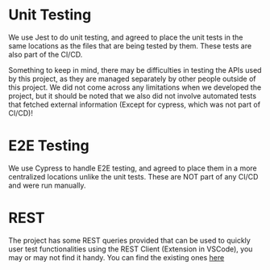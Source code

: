 # Unit Testing

We use Jest to do unit testing, and agreed to place the unit tests in the same locations as the files that are being tested by them. These tests are also part of the CI/CD.

Something to keep in mind, there may be difficulties in testing the APIs used by this project, as they are managed separately by other people outside of this project. We did not come across any limitations when we developed the project, but it should be noted that we also did not involve automated tests that fetched external information (Except for cypress, which was not part of CI/CD)!

# E2E Testing

We use Cypress to handle E2E testing,  and agreed to place them in a more centralized locations unlike the unit tests. These are NOT part of any CI/CD and were run manually.

# REST

The project has some REST queries provided that can be used to quickly user test functionalities using the REST Client (Extension in VSCode), you may or may not find it handy. You can find the existing ones [here](https://github.com/Kurssiesitieto/kurssiesitieto-ohtuprojekti/tree/main/rest)
